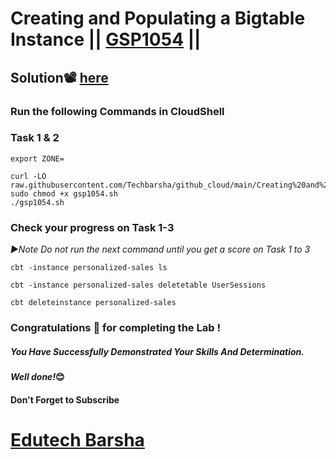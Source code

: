 # Creating and Populating a Bigtable Instance || [GSP1054](https://www.cloudskillsboost.google/focuses/58495?parent=catalog) ||

## Solution📽️ [here](https://youtu.be/ggwLu0Z34LY)

### Run the following Commands in CloudShell
### Task 1 & 2
```
export ZONE=
```
```
curl -LO raw.githubusercontent.com/Techbarsha/github_cloud/main/Creating%20and%20Populating%20a%20Bigtable%20Instance/gsp1054.sh
sudo chmod +x gsp1054.sh
./gsp1054.sh
```
### Check your progress on Task 1-3
*▶️Note Do not run the next command until you get a score on Task 1 to 3*
```
cbt -instance personalized-sales ls

cbt -instance personalized-sales deletetable UserSessions

cbt deleteinstance personalized-sales
```
### Congratulations 🎉 for completing the Lab !

##### *You Have Successfully Demonstrated Your Skills And Determination.*

#### *Well done!*😊

#### Don't Forget to Subscribe
# [Edutech Barsha](https://www.youtube.com/@edutechbarsha)

